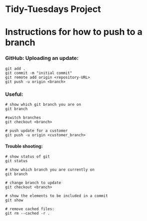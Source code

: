 # Tidy-Tuesdays Project

# Instructions for how to push to a branch

### GitHub: Uploading an update:
```
git add .
git commit -m "initial commit"
git remote add origin <repository-URL>
git push -u origin <branch>
```
### Useful:
```
# show which git branch you are on
git branch

#switch branches
git checkout <branch>

# push update for a customer
git push -u origin <customer_branch>
```
#### Trouble shooting:
```
# show status of git
git status

# show which branch you are currently on
git branch

# change branch to update
git checkout <branch>

# show the elements to be included in a commit
git show

# remove cached files:
git rm --cached -r .
```
